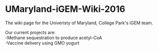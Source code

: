 # UMaryland-iGEM-Wiki-2016 <br>
The wiki page for the Univeristy of Maryland, College Park's iGEM team.

Our current projects are:<br>
-Methane sequestration to produce acetyl-CoA<br>
-Vaccine delivery using GMO yogurt
